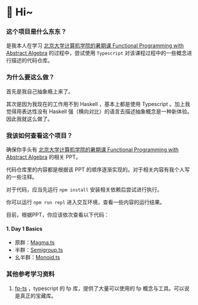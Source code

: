 # 👏 Hi~

### 这个项目是什么东东？

是我本人在学习 [北京大学计算机学院的暑期课 Functional Programming with Abstract Algebra](https://www.koushare.com/live/details/35605) 的过程中，尝试使用 `Typescript` 对该课程过程中的一些概念进行描述的代码仓库。

### 为什么要这么做？

首先是我自己抽象瘾上来了。

其次是因为我现在的工作用不到 Haskell ，基本上都是使用 Typescript 。加上我觉得用表达性没有 Haskell 强（横向对比）的语言去描述抽象概念是一种新体验。因此我就这么做了。

### 我该如何查看这个项目？

确保你手头有 [北京大学计算机学院的暑期课 Functional Programming with Abstract Algebra](https://www.koushare.com/live/details/35605) 的相关 PPT。

代码仓库里的内容都是根据该 PPT 的顺序逐渐实现的。对于相关内容有我个人写的一些注释。

对于代码，应当先运行 `npm install` 安装相关依赖后尝试进行执行。

你可以运行 `npm run repl` 进入交互环境，查看一些内容的运行结果。

目前，根据PPT，你应该依次查看以下代码：

#### 1. Day 1 Basics

- 原群：[Magma.ts](./src/AlgebraicStructure/FunctionalStyle/Magma.ts)
- 半群：[Semigroup.ts](./src/AlgebraicStructure/FunctionalStyle/Semigroup.ts)
- 幺半群：[Monoid.ts](./src/AlgebraicStructure/FunctionalStyle/Monoid.ts)



### 其他参考学习资料

1. [fp-ts](https://github.com/gcanti/fp-ts) ，typescript 的 fp 库，提供了大量可以使用的 fp 概念与工具。可以说是真正的宝藏库。
